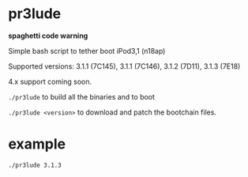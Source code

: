 # pr3lude
**spaghetti code warning**
 
Simple bash script to tether boot iPod3,1 (n18ap)

Supported versions: 3.1.1 (7C145), 3.1.1 (7C146), 3.1.2 (7D11), 3.1.3 (7E18)

4.x support coming soon.

`./pr3lude` to build all the binaries and to boot

`./pr3lude <version>` to download and patch the bootchain files.

# example

`./pr3lude 3.1.3`
